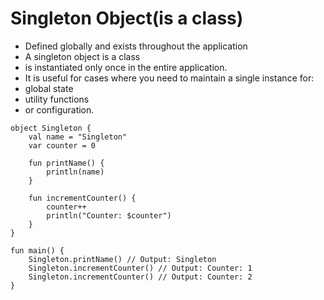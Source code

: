 # Singleton Object(is a class)
- Defined globally and exists throughout the application
- A singleton object is a class
- is instantiated only once in the entire application.
-  It is useful for cases where you need to maintain a single instance for:
  - global state
  - utility functions
  -  or configuration.

```
object Singleton {
    val name = "Singleton"
    var counter = 0

    fun printName() {
        println(name)
    }

    fun incrementCounter() {
        counter++
        println("Counter: $counter")
    }
}

fun main() {
    Singleton.printName() // Output: Singleton
    Singleton.incrementCounter() // Output: Counter: 1
    Singleton.incrementCounter() // Output: Counter: 2
}

```
